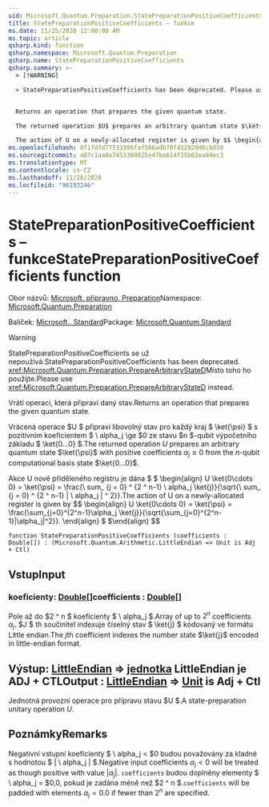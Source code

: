 ```yaml
---
uid: Microsoft.Quantum.Preparation.StatePreparationPositiveCoefficients
title: StatePreparationPositiveCoefficients – funkce
ms.date: 11/25/2020 12:00:00 AM
ms.topic: article
qsharp.kind: function
qsharp.namespace: Microsoft.Quantum.Preparation
qsharp.name: StatePreparationPositiveCoefficients
qsharp.summary: >-
  > [!WARNING]

  > StatePreparationPositiveCoefficients has been deprecated. Please use <xref:Microsoft.Quantum.Preparation.PrepareArbitraryStateD> instead.


  Returns an operation that prepares the given quantum state.

  The returned operation $U$ prepares an arbitrary quantum state $\ket{\psi}$ with positive coefficients $\alpha_j\ge 0$ from the $n$-qubit computational basis state $\ket{0...0}$.

  The action of U on a newly-allocated register is given by $$ \begin{align} U \ket{0\cdots 0} = \ket{\psi} = \frac{\sum_{j=0}^{2^n-1}\alpha_j \ket{j}}{\sqrt{\sum_{j=0}^{2^n-1}|\alpha_j|^2}}. \end{align} $$
ms.openlocfilehash: 8f1fd7d77531996faf566adb78f452929d6cbd50
ms.sourcegitcommit: a87c1aa8e7453360025e47ba614f25b02ea84ec3
ms.translationtype: MT
ms.contentlocale: cs-CZ
ms.lasthandoff: 11/26/2020
ms.locfileid: "96193246"
---
```

# <a name="statepreparationpositivecoefficients-function"></a><span data-ttu-id="abced-102">StatePreparationPositiveCoefficients – funkce</span><span class="sxs-lookup"><span data-stu-id="abced-102">StatePreparationPositiveCoefficients function</span></span>

<span data-ttu-id="abced-103">Obor názvů: [Microsoft. přípravno. Preparation](xref:Microsoft.Quantum.Preparation)</span><span class="sxs-lookup"><span data-stu-id="abced-103">Namespace: [Microsoft.Quantum.Preparation](xref:Microsoft.Quantum.Preparation)</span></span>

<span data-ttu-id="abced-104">Balíček: [Microsoft.. Standard](https://nuget.org/packages/Microsoft.Quantum.Standard)</span><span class="sxs-lookup"><span data-stu-id="abced-104">Package: [Microsoft.Quantum.Standard](https://nuget.org/packages/Microsoft.Quantum.Standard)</span></span>


> [!WARNING]
> <span data-ttu-id="abced-105">StatePreparationPositiveCoefficients se už nepoužívá.</span><span class="sxs-lookup"><span data-stu-id="abced-105">StatePreparationPositiveCoefficients has been deprecated.</span></span> <span data-ttu-id="abced-106"><xref:Microsoft.Quantum.Preparation.PrepareArbitraryStateD>Místo toho ho použijte.</span><span class="sxs-lookup"><span data-stu-id="abced-106">Please use <xref:Microsoft.Quantum.Preparation.PrepareArbitraryStateD> instead.</span></span>

<span data-ttu-id="abced-107">Vrátí operaci, která připraví daný stav.</span><span class="sxs-lookup"><span data-stu-id="abced-107">Returns an operation that prepares the given quantum state.</span></span>

<span data-ttu-id="abced-108">Vrácená operace $U $ připraví libovolný stav pro každý kraj $ \ket{\psi} $ s pozitivním koeficientem $ \ alpha_j \ge $0 ze stavu $n $-qubit výpočetního základu $ \ket{0...0} $.</span><span class="sxs-lookup"><span data-stu-id="abced-108">The returned operation $U$ prepares an arbitrary quantum state $\ket{\psi}$ with positive coefficients $\alpha_j\ge 0$ from the $n$-qubit computational basis state $\ket{0...0}$.</span></span>

<span data-ttu-id="abced-109">Akce U nově přiděleného registru je dána $ $ \begin{align} U \ket{0\cdots 0} = \ket{\psi} = \frac{\ sum_ {j = 0} ^ {2 ^ n-1} \ alpha_j \ket{j}}{\sqrt{\ sum_ {j = 0} ^ {2 ^ n-1} | \ alpha_j | ^ 2}}.</span><span class="sxs-lookup"><span data-stu-id="abced-109">The action of U on a newly-allocated register is given by $$ \begin{align} U \ket{0\cdots 0} = \ket{\psi} = \frac{\sum_{j=0}^{2^n-1}\alpha_j \ket{j}}{\sqrt{\sum_{j=0}^{2^n-1}|\alpha_j|^2}}.</span></span>
<span data-ttu-id="abced-110">\end{align} $ $</span><span class="sxs-lookup"><span data-stu-id="abced-110">\end{align} $$</span></span>

```qsharp
function StatePreparationPositiveCoefficients (coefficients : Double[]) : (Microsoft.Quantum.Arithmetic.LittleEndian => Unit is Adj + Ctl)
```


## <a name="input"></a><span data-ttu-id="abced-111">Vstup</span><span class="sxs-lookup"><span data-stu-id="abced-111">Input</span></span>

### <a name="coefficients--double"></a><span data-ttu-id="abced-112">koeficienty: [Double](xref:microsoft.quantum.lang-ref.double)[]</span><span class="sxs-lookup"><span data-stu-id="abced-112">coefficients : [Double](xref:microsoft.quantum.lang-ref.double)[]</span></span>

<span data-ttu-id="abced-113">Pole až do $2 ^ n $ koeficienty $ \ alpha_j $.</span><span class="sxs-lookup"><span data-stu-id="abced-113">Array of up to $2^n$ coefficients $\alpha_j$.</span></span> <span data-ttu-id="abced-114">$J $ th součinitel indexuje číselný stav $ \ket{j} $ kódovaný ve formátu Little endian.</span><span class="sxs-lookup"><span data-stu-id="abced-114">The $j$th coefficient indexes the number state $\ket{j}$ encoded in little-endian format.</span></span>



## <a name="output--littleendian--unit--is-adj--ctl"></a><span data-ttu-id="abced-115">Výstup: [LittleEndian](xref:Microsoft.Quantum.Arithmetic.LittleEndian) => [jednotka](xref:microsoft.quantum.lang-ref.unit) LittleEndian je ADJ + CTL</span><span class="sxs-lookup"><span data-stu-id="abced-115">Output : [LittleEndian](xref:Microsoft.Quantum.Arithmetic.LittleEndian) => [Unit](xref:microsoft.quantum.lang-ref.unit)  is Adj + Ctl</span></span>

<span data-ttu-id="abced-116">Jednotná provozní operace pro přípravu stavu $U $.</span><span class="sxs-lookup"><span data-stu-id="abced-116">A state-preparation unitary operation $U$.</span></span>

## <a name="remarks"></a><span data-ttu-id="abced-117">Poznámky</span><span class="sxs-lookup"><span data-stu-id="abced-117">Remarks</span></span>

<span data-ttu-id="abced-118">Negativní vstupní koeficienty $ \ alpha_j < $0 budou považovány za kladné s hodnotou $ | \ alpha_j | $.</span><span class="sxs-lookup"><span data-stu-id="abced-118">Negative input coefficients $\alpha_j < 0$ will be treated as though positive with value $|\alpha_j|$.</span></span> <span data-ttu-id="abced-119">`coefficients` budou doplněny elementy $ \ alpha_j = $0,0, pokud je zadána méně než $2 ^ n $.</span><span class="sxs-lookup"><span data-stu-id="abced-119">`coefficients` will be padded with elements $\alpha_j = 0.0$ if fewer than $2^n$ are specified.</span></span>